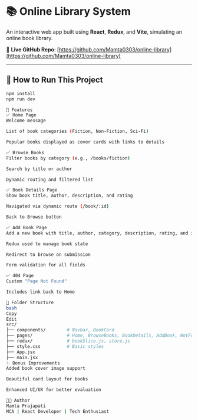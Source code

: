 # 📚 Online Library System

An interactive web app built using **React**, **Redux**, and **Vite**, simulating an online book library.

🔗 **Live GitHub Repo**: [https://github.com/Mamta0303/online-library](https://github.com/Mamta0303/online-library)

---

## 🚀 How to Run This Project

```bash
npm install
npm run dev

🎯 Features
✅ Home Page
Welcome message

List of book categories (Fiction, Non-Fiction, Sci-Fi)

Popular books displayed as cover cards with links to details

✅ Browse Books
Filter books by category (e.g., /books/fiction)

Search by title or author

Dynamic routing and filtered list

✅ Book Details Page
Show book title, author, description, and rating

Navigated via dynamic route (/book/:id)

Back to Browse button

✅ Add Book Page
Add a new book with title, author, category, description, rating, and image URL

Redux used to manage book state

Redirect to browse on submission

Form validation for all fields

✅ 404 Page
Custom "Page Not Found"

Includes link back to Home

📁 Folder Structure
bash
Copy
Edit
src/
├── components/        # Navbar, BookCard
├── pages/             # Home, BrowseBooks, BookDetails, AddBook, NotFound
├── redux/             # bookSlice.js, store.js
├── style.css          # Basic styles
├── App.jsx
├── main.jsx
✨ Bonus Improvements
Added book cover image support

Beautiful card layout for books

Enhanced UI/UX for better evaluation

👩‍💻 Author
Mamta Prajapati
MCA | React Developer | Tech Enthusiast




